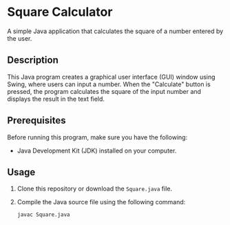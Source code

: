 # Square Calculator

A simple Java application that calculates the square of a number entered by the user.

## Description

This Java program creates a graphical user interface (GUI) window using Swing, where users can input a number. When the "Calculate" button is pressed, the program calculates the square of the input number and displays the result in the text field.

## Prerequisites

Before running this program, make sure you have the following:

- Java Development Kit (JDK) installed on your computer.

## Usage

1. Clone this repository or download the `Square.java` file.

2. Compile the Java source file using the following command:

   ```shell
   javac Square.java
